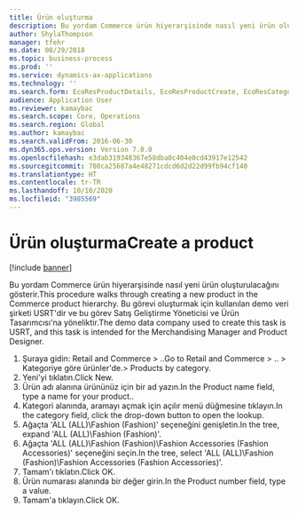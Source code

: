 ```yaml
---
title: Ürün oluşturma
description: Bu yordam Commerce ürün hiyerarşisinde nasıl yeni ürün oluşturulacağını gösterir.
author: ShylaThompson
manager: tfehr
ms.date: 08/29/2018
ms.topic: business-process
ms.prod: ''
ms.service: dynamics-ax-applications
ms.technology: ''
ms.search.form: EcoResProductDetails, EcoResProductCreate, EcoResCategorySingleLookup
audience: Application User
ms.reviewer: kamaybac
ms.search.scope: Core, Operations
ms.search.region: Global
ms.author: kamaybac
ms.search.validFrom: 2016-06-30
ms.dyn365.ops.version: Version 7.0.0
ms.openlocfilehash: e3dab319348367e58dba0c404e0cd43917e12542
ms.sourcegitcommit: 708ca25687a4e48271cdcd6d2d22d99fb94cf140
ms.translationtype: HT
ms.contentlocale: tr-TR
ms.lasthandoff: 10/10/2020
ms.locfileid: "3985569"
---
```

# <a name="create-a-product"></a><span data-ttu-id="509d8-103">Ürün oluşturma</span><span class="sxs-lookup"><span data-stu-id="509d8-103">Create a product</span></span>

[!include [banner](../../includes/banner.md)]

<span data-ttu-id="509d8-104">Bu yordam Commerce ürün hiyerarşisinde nasıl yeni ürün oluşturulacağını gösterir.</span><span class="sxs-lookup"><span data-stu-id="509d8-104">This procedure walks through creating a new product in the Commerce product hierarchy.</span></span> <span data-ttu-id="509d8-105">Bu görevi oluşturmak için kullanılan demo veri şirketi USRT'dir ve bu görev Satış Geliştirme Yöneticisi ve Ürün Tasarımcısı'na yöneliktir.</span><span class="sxs-lookup"><span data-stu-id="509d8-105">The demo data company used to create this task is USRT, and this task is intended for the Merchandising Manager and Product Designer.</span></span>

1. <span data-ttu-id="509d8-106">Şuraya gidin: Retail and Commerce > ..</span><span class="sxs-lookup"><span data-stu-id="509d8-106">Go to Retail and Commerce > ..</span></span> <span data-ttu-id="509d8-107">> Kategoriye göre ürünler'de.</span><span class="sxs-lookup"><span data-stu-id="509d8-107">> Products by category.</span></span>
2. <span data-ttu-id="509d8-108">Yeni'yi tıklatın.</span><span class="sxs-lookup"><span data-stu-id="509d8-108">Click New.</span></span>
3. <span data-ttu-id="509d8-109">Ürün adı alanına ürününüz için bir ad yazın.</span><span class="sxs-lookup"><span data-stu-id="509d8-109">In the Product name field, type a name for your product..</span></span>
4. <span data-ttu-id="509d8-110">Kategori alanında, aramayı açmak için açılır menü düğmesine tıklayın.</span><span class="sxs-lookup"><span data-stu-id="509d8-110">In the category field, click the drop-down button to open the lookup.</span></span>
5. <span data-ttu-id="509d8-111">Ağaçta 'ALL (ALL)\Fashion (Fashion)' seçeneğini genişletin.</span><span class="sxs-lookup"><span data-stu-id="509d8-111">In the tree, expand 'ALL (ALL)\Fashion (Fashion)'.</span></span>
6. <span data-ttu-id="509d8-112">Ağaçta 'ALL (ALL)\Fashion (Fashion)\Fashion Accessories (Fashion Accessories)' seçeneğini seçin.</span><span class="sxs-lookup"><span data-stu-id="509d8-112">In the tree, select 'ALL (ALL)\Fashion (Fashion)\Fashion Accessories (Fashion Accessories)'.</span></span>
7. <span data-ttu-id="509d8-113">Tamam'ı tıklatın.</span><span class="sxs-lookup"><span data-stu-id="509d8-113">Click OK.</span></span>
8. <span data-ttu-id="509d8-114">Ürün numarası alanında bir değer girin.</span><span class="sxs-lookup"><span data-stu-id="509d8-114">In the Product number field, type a value.</span></span>
9. <span data-ttu-id="509d8-115">Tamam'a tıklayın.</span><span class="sxs-lookup"><span data-stu-id="509d8-115">Click OK.</span></span>

